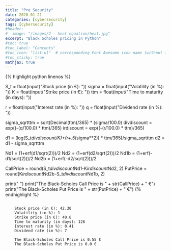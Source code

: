 ```yaml
---
title: "Pre Security"
date: 2020-01-21
categories: [cybersecurity]
tags: [cybersecurity]
#header:
#  image: "/images/2 - heat equation/heat.jpg"
excerpt: "Black Scholes pricing in Python"
#toc: true
#toc_label: "Contents"
#toc_icon: "list-ul"  # corresponding Font Awesome icon name (without fa prefix
#toc_sticky: true
mathjax: true
---
```



{% highlight python linenos %}

S_t = float(input("Stock price (in €): "))
sigma = float(input("Volatility (in %): "))
K = float(input("Strike price (in €): "))
ttm = float(input("Time to maturity (in days): "))

r = float(input("Interest rate (in %): "))
q = float(input("Dividend rate (in %): "))

sigma_sqrtttm = sqrt(Decimal(ttm)/365) * (sigma/100.0)
divdiscount = exp((-(q/100.0) * ttm)/365)
irdiscount = exp((-(r/100.0) * ttm)/365)

d1 = (log(S_t*divdiscount/K)+(r+.5*(sigma**2)) * ttm/365)/sigma_sqrtttm
d2 = d1 - sigma_sqrtttm

Nd1 = (1+erf(d1/sqrt(2)))/2
Nd2 = (1+erf(d2/sqrt(2)))/2
Nd1b = (1+erf(-d1/sqrt(2)))/2
Nd2b = (1+erf(-d2/sqrt(2)))/2

CallPrice = round(S_t*divdiscount*Nd1-K*irdiscount*Nd2, 2)
PutPrice = round(K*irdiscount*Nd2b-S_t*divdiscount*Nd1b, 2)

print(" ")
print("The Black-Scholes Call Price is " + str(CallPrice) + " €")
print("The Black-Scholes Put Price is " + str(PutPrice) + " €")
{% endhighlight %}

```

    Stock price (in €): 42.30
    Volatility (in %): 1
    Strike price (in €): 40.8
    Time to maturity (in days): 126
    Interest rate (in %): 0.41
    Dividend rate (in %): 7

    The Black-Scholes Call Price is 0.55 €
    The Black-Scholes Put Price is 0.0 €
